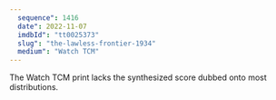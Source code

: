 ```yaml
---
  sequence": 1416
  date": 2022-11-07
  imdbId": "tt0025373"
  slug": "the-lawless-frontier-1934"
  medium": "Watch TCM"
---
```


The Watch TCM print lacks the synthesized score dubbed onto most distributions.
